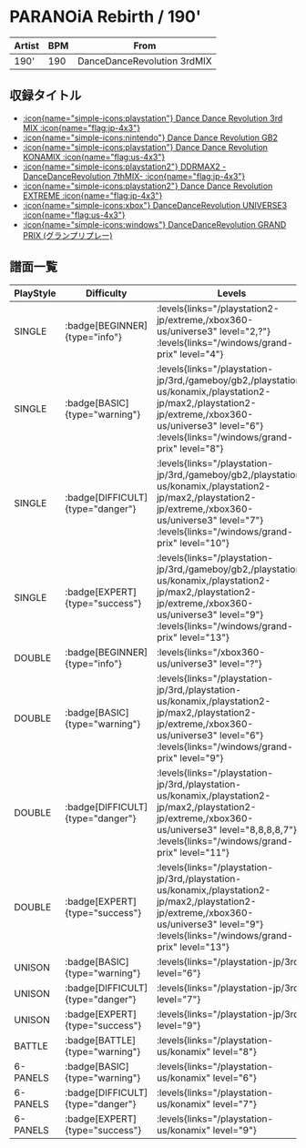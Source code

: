 # PARANOiA Rebirth / 190'

|Artist|BPM|From|
|------|---|----|
|190'|190|DanceDanceRevolution 3rdMIX|

## 収録タイトル

- [:icon{name="simple-icons:playstation"} Dance Dance Revolution 3rd MIX :icon{name="flag:jp-4x3"}](/playstation-jp/3rd)
- [:icon{name="simple-icons:nintendo"} Dance Dance Revolution GB2](/gameboy/gb2)
- [:icon{name="simple-icons:playstation"} Dance Dance Revolution KONAMIX :icon{name="flag:us-4x3"}](/playstation-us/konamix)
- [:icon{name="simple-icons:playstation2"} DDRMAX2 -DanceDanceRevolution 7thMIX- :icon{name="flag:jp-4x3"}](/playstation2-jp/max2)
- [:icon{name="simple-icons:playstation2"} Dance Dance Revolution EXTREME :icon{name="flag:jp-4x3"}](/playstation2-jp/extreme)
- [:icon{name="simple-icons:xbox"} DanceDanceRevolution UNIVERSE3 :icon{name="flag:us-4x3"}](/xbox360-us/universe3)
- [:icon{name="simple-icons:windows"} DanceDanceRevolution GRAND PRIX (グランプリプレー)](/windows/grand-prix)

## 譜面一覧

|PlayStyle|Difficulty|Levels|Notes|Movie|
|---------|----------|------|-----|-----|
|SINGLE| :badge[BEGINNER]{type="info"}| :levels{links="/playstation2-jp/extreme,/xbox360-us/universe3" level="2,?"} :levels{links="/windows/grand-prix" level="4"}|117/0||
|SINGLE| :badge[BASIC]{type="warning"}| :levels{links="/playstation-jp/3rd,/gameboy/gb2,/playstation-us/konamix,/playstation2-jp/max2,/playstation2-jp/extreme,/xbox360-us/universe3" level="6"} :levels{links="/windows/grand-prix" level="8"}|280/0||
|SINGLE| :badge[DIFFICULT]{type="danger"}| :levels{links="/playstation-jp/3rd,/gameboy/gb2,/playstation-us/konamix,/playstation2-jp/max2,/playstation2-jp/extreme,/xbox360-us/universe3" level="7"} :levels{links="/windows/grand-prix" level="10"}|322/0||
|SINGLE| :badge[EXPERT]{type="success"}| :levels{links="/playstation-jp/3rd,/gameboy/gb2,/playstation-us/konamix,/playstation2-jp/max2,/playstation2-jp/extreme,/xbox360-us/universe3" level="9"} :levels{links="/windows/grand-prix" level="13"}|433/0||
|DOUBLE| :badge[BEGINNER]{type="info"}| :levels{links="/xbox360-us/universe3" level="?"}|84/11||
|DOUBLE| :badge[BASIC]{type="warning"}| :levels{links="/playstation-jp/3rd,/playstation-us/konamix,/playstation2-jp/max2,/playstation2-jp/extreme,/xbox360-us/universe3" level="6"} :levels{links="/windows/grand-prix" level="9"}|281/0||
|DOUBLE| :badge[DIFFICULT]{type="danger"}| :levels{links="/playstation-jp/3rd,/playstation-us/konamix,/playstation2-jp/max2,/playstation2-jp/extreme,/xbox360-us/universe3" level="8,8,8,8,7"} :levels{links="/windows/grand-prix" level="11"}|321/0||
|DOUBLE| :badge[EXPERT]{type="success"}| :levels{links="/playstation-jp/3rd,/playstation-us/konamix,/playstation2-jp/max2,/playstation2-jp/extreme,/xbox360-us/universe3" level="9"} :levels{links="/windows/grand-prix" level="13"}|423/0||
|UNISON| :badge[BASIC]{type="warning"}| :levels{links="/playstation-jp/3rd" level="6"}|||
|UNISON| :badge[DIFFICULT]{type="danger"}| :levels{links="/playstation-jp/3rd" level="7"}|||
|UNISON| :badge[EXPERT]{type="success"}| :levels{links="/playstation-jp/3rd" level="9"}|||
|BATTLE| :badge[BATTLE]{type="warning"}| :levels{links="/playstation-us/konamix" level="8"}|||
|6-PANELS| :badge[BASIC]{type="warning"}| :levels{links="/playstation-us/konamix" level="6"}|280/0||
|6-PANELS| :badge[DIFFICULT]{type="danger"}| :levels{links="/playstation-us/konamix" level="7"}|321/0||
|6-PANELS| :badge[EXPERT]{type="success"}| :levels{links="/playstation-us/konamix" level="9"}|433/0||
